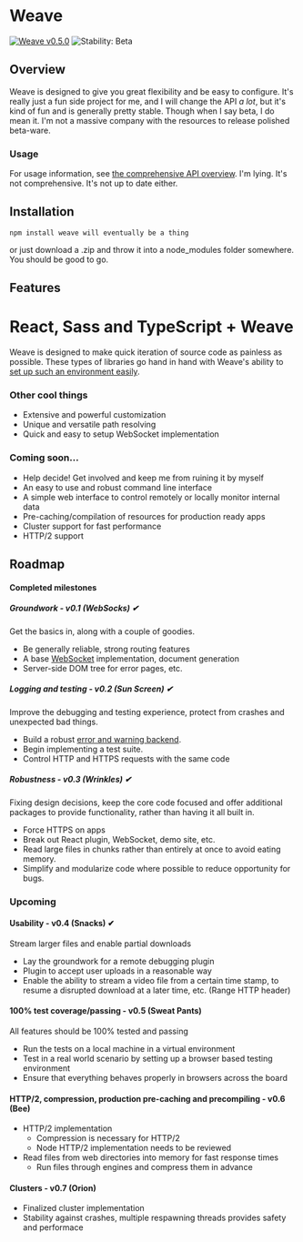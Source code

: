 # Weave
[![Weave v0.5.0](https://img.shields.io/badge/weave-v0.5.0-446bdf.svg)](https://www.npmjs.com/package/weave)
![Stability: Beta](https://img.shields.io/badge/stability-beta-69b0ba.svg)
<!--[![Travis](https://img.shields.io/travis/partheseas/weave.svg?label=linux)](https://travis-ci.org/weave-js/weave)
[![AppVeyor](https://img.shields.io/appveyor/ci/partheseas/weave.svg?label=windows)](https://ci.appveyor.com/project/partheseas/weave)-->

## Overview
Weave is designed to give you great flexibility and be easy to configure.
It's really just a fun side project for me, and I will change the API *a lot*,
but it's kind of fun and is generally pretty stable. Though when I say beta, I do
mean it. I'm not a massive company with the resources to release polished beta-ware.

### Usage
For usage information, see [the comprehensive API overview](/documents/readme.md).
I'm lying. It's not comprehensive. It's not up to date either.

## Installation
```Shell
npm install weave will eventually be a thing
```
or just download a .zip and throw it into a node_modules folder somewhere. You should be good to go.

## Features
# React, Sass and TypeScript + Weave
Weave is designed to make quick iteration of source code as painless as possible.
These types of libraries go hand in hand with Weave's ability to [set up such an environment easily](/documents/react.md).

### Other cool things
- Extensive and powerful customization
- Unique and versatile path resolving
- Quick and easy to setup WebSocket implementation

### Coming soon...
- Help decide! Get involved and keep me from ruining it by myself
- An easy to use and robust command line interface
- A simple web interface to control remotely or locally monitor internal data
- Pre-caching/compilation of resources for production ready apps
- Cluster support for fast performance
- HTTP/2 support

## Roadmap

#### Completed milestones
##### Groundwork - v0.1 (WebSocks) ✔
Get the basics in, along with a couple of goodies.
- Be generally reliable, strong routing features
- A base [WebSocket](https://github.com/weave-js/weave-plugin-websocket) implementation, document generation
- Server-side DOM tree for error pages, etc.

##### Logging and testing - v0.2 (Sun Screen) ✔
Improve the debugging and testing experience, protect from crashes and unexpected
bad things.
- Build a robust [error and warning backend](https://github.com/partheseas/gardens).
- Begin implementing a test suite.
- Control HTTP and HTTPS requests with the same code

##### Robustness - v0.3 (Wrinkles) ✔
Fixing design decisions, keep the core code focused and offer additional packages
to provide functionality, rather than having it all built in.
- Force HTTPS on apps
- Break out React plugin, WebSocket, demo site, etc.
- Read large files in chunks rather than entirely at once to avoid eating memory.
- Simplify and modularize code where possible to reduce opportunity for bugs.

### Upcoming
#### Usability - v0.4 (Snacks) ✔
Stream larger files and enable partial downloads
- Lay the groundwork for a remote debugging plugin
- Plugin to accept user uploads in a reasonable way
- Enable the ability to stream a video file from a certain time stamp, to resume
a disrupted download at a later time, etc. (Range HTTP header)

#### 100% test coverage/passing - v0.5 (Sweat Pants)
All features should be 100% tested and passing
- Run the tests on a local machine in a virtual environment
- Test in a real world scenario by setting up a browser based testing environment
- Ensure that everything behaves properly in browsers across the board

#### HTTP/2, compression, production pre-caching and precompiling - v0.6 (Bee)
- HTTP/2 implementation
  - Compression is necessary for HTTP/2
  - Node HTTP/2 implementation needs to be reviewed
- Read files from web directories into memory for fast response times
  - Run files through engines and compress them in advance

#### Clusters - v0.7 (Orion)
- Finalized cluster implementation
- Stability against crashes, multiple respawning threads provides safety and performace
